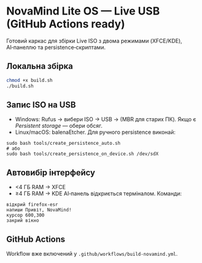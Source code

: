 # NovaMind Lite OS — Live USB (GitHub Actions ready)

Готовий каркас для збірки Live ISO з двома режимами (XFCE/KDE), AI‑панеллю та persistence‑скриптами.

## Локальна збірка
```bash
chmod +x build.sh
./build.sh
```

## Запис ISO на USB
- Windows: Rufus → вибери ISO → USB → (MBR для старих ПК). Якщо є *Persistent storage* — обери обсяг.
- Linux/macOS: balenaEtcher. Для ручного persistence виконай:
```
sudo bash tools/create_persistence_auto.sh
# або
sudo bash tools/create_persistence_on_device.sh /dev/sdX
```

## Автовибір інтерфейсу
- <4 ГБ RAM → XFCE
- ≥4 ГБ RAM → KDE
AI‑панель відкриється терміналом. Команди:
```
відкрий firefox-esr
напиши Привіт, NovaMind!
курсор 600,300
закрий вікно
```

## GitHub Actions
Workflow вже включений у `.github/workflows/build-novamind.yml`.
